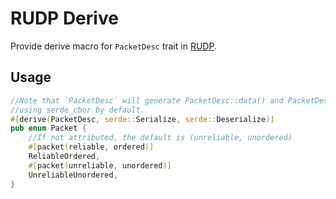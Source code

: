 # RUDP Derive

Provide derive macro for `PacketDesc` trait in [RUDP](../rudp/README.md).

## Usage
```rust
//Note that `PacketDesc` will generate PacketDesc::data() and PacketDesc::deserialize()
//using serde_cbor by default.
#[derive(PacketDesc, serde::Serialize, serde::Deserialize)]
pub enum Packet {
    //If not attributed, the default is (unreliable, unordered)
    #[packet(reliable, ordered)]
    ReliableOrdered,
    #[packet(unreliable, unordered)]
    UnreliableUnordered,
}
```
